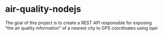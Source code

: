 # air-quality-nodejs
The goal of this project is to create a REST API responsible for exposing “the air quality information” of a nearest city to GPS coordinates using iqair 
